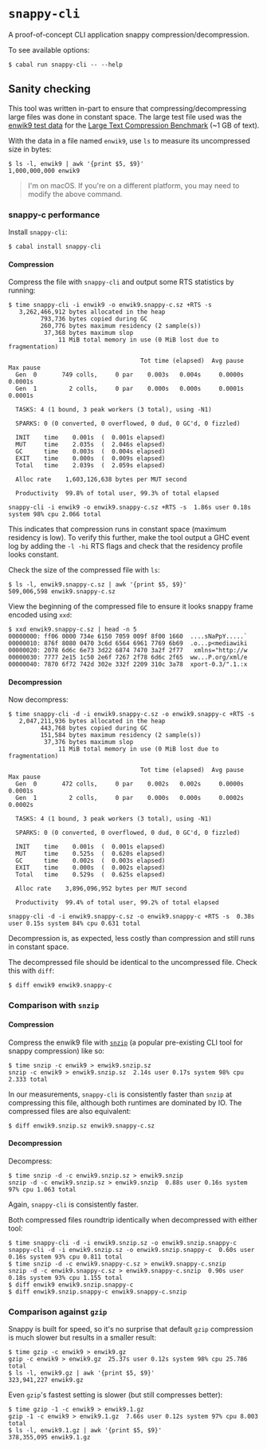 # `snappy-cli`

A proof-of-concept CLI application snappy compression/decompression.

To see available options:
```
$ cabal run snappy-cli -- --help
```

## Sanity checking

This tool was written in-part to ensure that compressing/decompressing large
files was done in constant space. The large test file used was the [enwik9 test
data](https://mattmahoney.net/dc/textdata.html) for the [Large Text Compression
Benchmark](https://mattmahoney.net/dc/text.html) (~1 GB of text).

With the data in a file named `enwik9`, use `ls` to measure its uncompressed
size in bytes:
```
$ ls -l, enwik9 | awk '{print $5, $9}'
1,000,000,000 enwik9
```

> I'm on macOS. If you're on a different platform, you may need to modify the
> above command.

### snappy-c performance

Install `snappy-cli`:
```
$ cabal install snappy-cli
```

#### Compression

Compress the file with `snappy-cli` and output some RTS statistics by running:
```
$ time snappy-cli -i enwik9 -o enwik9.snappy-c.sz +RTS -s
   3,262,466,912 bytes allocated in the heap
         793,736 bytes copied during GC
         260,776 bytes maximum residency (2 sample(s))
          37,368 bytes maximum slop
              11 MiB total memory in use (0 MiB lost due to fragmentation)

                                     Tot time (elapsed)  Avg pause  Max pause
  Gen  0       749 colls,     0 par    0.003s   0.004s     0.0000s    0.0001s
  Gen  1         2 colls,     0 par    0.000s   0.000s     0.0001s    0.0001s

  TASKS: 4 (1 bound, 3 peak workers (3 total), using -N1)

  SPARKS: 0 (0 converted, 0 overflowed, 0 dud, 0 GC'd, 0 fizzled)

  INIT    time    0.001s  (  0.001s elapsed)
  MUT     time    2.035s  (  2.046s elapsed)
  GC      time    0.003s  (  0.004s elapsed)
  EXIT    time    0.000s  (  0.009s elapsed)
  Total   time    2.039s  (  2.059s elapsed)

  Alloc rate    1,603,126,638 bytes per MUT second

  Productivity  99.8% of total user, 99.3% of total elapsed

snappy-cli -i enwik9 -o enwik9.snappy-c.sz +RTS -s  1.86s user 0.18s system 98% cpu 2.066 total
```
This indicates that compression runs in constant space (maximum residency is
low). To verify this further, make the tool output a GHC event log by adding the
`-l -hi` RTS flags and check that the residency profile looks constant.

Check the size of the compressed file with `ls`:
```
$ ls -l, enwik9.snappy-c.sz | awk '{print $5, $9}'
509,006,598 enwik9.snappy-c.sz
```

View the beginning of the compressed file to ensure it looks
snappy frame encoded using `xxd`:
```
$ xxd enwik9.snappy-c.sz | head -n 5
00000000: ff06 0000 734e 6150 7059 009f 8f00 1660  ....sNaPpY.....`
00000010: 876f 8080 0470 3c6d 6564 6961 7769 6b69  .o...p<mediawiki
00000020: 2078 6d6c 6e73 3d22 6874 7470 3a2f 2f77   xmlns="http://w
00000030: 7777 2e15 1c50 2e6f 7267 2f78 6d6c 2f65  ww...P.org/xml/e
00000040: 7870 6f72 742d 302e 332f 2209 310c 3a78  xport-0.3/".1.:x
```

#### Decompression

Now decompress:
```
$ time snappy-cli -d -i enwik9.snappy-c.sz -o enwik9.snappy-c +RTS -s
   2,047,211,936 bytes allocated in the heap
         443,768 bytes copied during GC
         151,584 bytes maximum residency (2 sample(s))
          37,376 bytes maximum slop
              11 MiB total memory in use (0 MiB lost due to fragmentation)

                                     Tot time (elapsed)  Avg pause  Max pause
  Gen  0       472 colls,     0 par    0.002s   0.002s     0.0000s    0.0001s
  Gen  1         2 colls,     0 par    0.000s   0.000s     0.0002s    0.0002s

  TASKS: 4 (1 bound, 3 peak workers (3 total), using -N1)

  SPARKS: 0 (0 converted, 0 overflowed, 0 dud, 0 GC'd, 0 fizzled)

  INIT    time    0.001s  (  0.001s elapsed)
  MUT     time    0.525s  (  0.620s elapsed)
  GC      time    0.002s  (  0.003s elapsed)
  EXIT    time    0.000s  (  0.002s elapsed)
  Total   time    0.529s  (  0.625s elapsed)

  Alloc rate    3,896,096,952 bytes per MUT second

  Productivity  99.4% of total user, 99.2% of total elapsed

snappy-cli -d -i enwik9.snappy-c.sz -o enwik9.snappy-c +RTS -s  0.38s user 0.15s system 84% cpu 0.631 total
```
Decompression is, as expected, less costly than compression and still runs in
constant space.

The decompressed file should be identical to the uncompressed file. Check this
with `diff`:
```
$ diff enwik9 enwik9.snappy-c
```

### Comparison with `snzip`

#### Compression

Compress the enwik9 file with [`snzip`](https://github.com/kubo/snzip) (a
popular pre-existing CLI tool for snappy compression) like so:

```
$ time snzip -c enwik9 > enwik9.snzip.sz
snzip -c enwik9 > enwik9.snzip.sz  2.14s user 0.17s system 98% cpu 2.333 total
```

In our measurements, `snappy-cli` is consistently faster than `snzip` at
compressing this file, although both runtimes are dominated by IO. The
compressed files are also equivalent:
```
$ diff enwik9.snzip.sz enwik9.snappy-c.sz
```

#### Decompression

Decompress:
```
$ time snzip -d -c enwik9.snzip.sz > enwik9.snzip
snzip -d -c enwik9.snzip.sz > enwik9.snzip  0.88s user 0.16s system 97% cpu 1.063 total
```

Again, `snappy-cli` is consistently faster.

Both compressed files roundtrip identically when decompressed with either tool:
```
$ time snappy-cli -d -i enwik9.snzip.sz -o enwik9.snzip.snappy-c
snappy-cli -d -i enwik9.snzip.sz -o enwik9.snzip.snappy-c  0.60s user 0.16s system 93% cpu 0.811 total
$ time snzip -d -c enwik9.snappy-c.sz > enwik9.snappy-c.snzip
snzip -d -c enwik9.snappy-c.sz > enwik9.snappy-c.snzip  0.90s user 0.18s system 93% cpu 1.155 total
$ diff enwik9 enwik9.snzip.snappy-c
$ diff enwik9.snzip.snappy-c enwik9.snappy-c.snzip
```

### Comparison against `gzip`

Snappy is built for speed, so it's no surprise that default `gzip` compression
is much slower but results in a smaller result:

```
$ time gzip -c enwik9 > enwik9.gz
gzip -c enwik9 > enwik9.gz  25.37s user 0.12s system 98% cpu 25.786 total
$ ls -l, enwik9.gz | awk '{print $5, $9}'
323,941,227 enwik9.gz
```

Even `gzip`'s fastest setting is slower (but still compresses better):
```
$ time gzip -1 -c enwik9 > enwik9.1.gz
gzip -1 -c enwik9 > enwik9.1.gz  7.66s user 0.12s system 97% cpu 8.003 total
$ ls -l, enwik9.1.gz | awk '{print $5, $9}'
378,355,095 enwik9.1.gz
```
